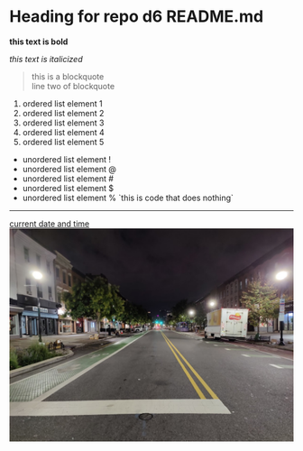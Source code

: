# Heading for repo d6 README.md
**this text is bold**

*this text is italicized*
> this is a blockquote\
> line two of blockquote
1. ordered list element 1
2. ordered list element 2
3. ordered list element 3
4. ordered list element 4
5. ordered list element 5
- unordered list element !
- unordered list element @
- unordered list element #
- unordered list element $
- unordered list element %
\`this is code that does nothing`
---
[current date and time](https://time.gov/)\
![Washington Street Early in the Morning](washington.jpg)
